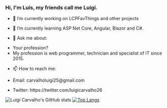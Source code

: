 ### Hi, I'm Luis, my friends call me Luigi.

- 🔭 I’m currently working on LCPFavThings and other projects
- 🌱 I’m currently learning ASP Net Core, Angular, Blazor and C#.

- 💬 Ask me about: 

<ul>
<li>Your profession?</li>
<li>My profession is web programmer, technician and specialist of IT since 2015.</li>
</ul>

- 📫 How to reach me:
- <p>Email: carvalholuigi25@gmail.com</p>
- <p>Twitter: https://twitter.com/luigicarvalho26</p>

![Luigi Carvalho's GitHub stats](https://github-readme-stats.vercel.app/api?username=carvalholuigi25&count_private=true&show_icons=true&theme=radical)
[![Top Langs](https://github-readme-stats.vercel.app/api/top-langs/?username=carvalholuigi25&langs_count=10&theme=radical)](https://github.com/anuraghazra/github-readme-stats)
